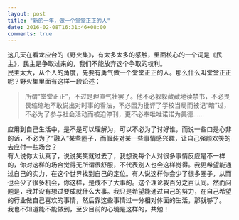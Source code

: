 ```yaml
---
layout: post
title: "新的一年，做一个堂堂正正的人"
date: 2016-02-08T16:31:46+08:00
comments: true
---
```

这几天在看龙应台的《野火集》，有太多太多的感触，里面核心的一个词是《民主》，民主是争取过来的，我们不能放弃这个争取的权利。  
民主太大，从个人的角度，先要有勇气做一个堂堂正正的人。那么什么叫堂堂正正呢？野火集里面有这样一段论述：

> 所谓“堂堂正正”，不过是理直气壮罢了。他不必躲躲藏藏地读禁书，不必畏畏缩缩地不敢说出对时事的看法，不必因为批评了学校当局而被记“暗”过，不必为了参与社会活动而被迫停刊，更不必奉唯唯诺诺为美德……

应用到自己生活中，是不是可以理解为，可以不必为了讨好谁，而说一些口是心非的话，不必为了“融入”某些圈子，而假装对某一些事情感兴趣，让自己强颜欢笑的去应付一些场合？  
有人说你太认真了，说说笑笑就过去了，我想说每个人对很多事情反应是不一样的，你对这样的场合觉得无所谓很舒服，不代表别人也会这样觉得。我更希望能通过自己的实力，在这个世界找到自己的定位。有人说这样你会少了很多圈子，从而也会少了很多机会，你这样，是成不了大事的。这个理论我百分之百认同。然而问题是，我并没有想过要成就什么大事。我只是希望能通过自己的努力，在自己希望的行业做自己喜欢的事情，然后靠这些事情过一分相对体面的生活，那就够了。  
我也不知道能不能做到，至少目前的心境是这样的，共勉！
